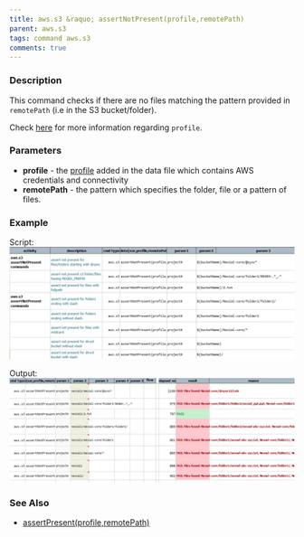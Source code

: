 ```yaml
---
title: aws.s3 &raquo; assertNotPresent(profile,remotePath)
parent: aws.s3
tags: command aws.s3
comments: true
---
```


### Description
This command checks if there are no files matching the pattern provided in `remotePath` (i.e in the S3 bucket/folder).

Check [here](index#s3profile) for more information regarding `profile`.


### Parameters
- **profile** \- the [profile](index#s3profile) added in the data file which contains AWS credentials and connectivity
- **remotePath** \- the pattern which specifies the folder, file or a pattern of files.


### Example
Script:<br/>
![](image/assertNotPresent_01.png)

Output:<br/>
![](image/assertNotPresent_02.png)


### See Also
- [assertPresent(profile,remotePath)](assertPresent(profile,remotePath))
